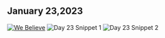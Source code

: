 ## January 23,2023

[![We Believe](https://raw.githubusercontent.com/linusjf/CIAY/main/January/jpgs/Day023.jpg)](https://youtu.be/kTXvbzTt1Jg "We Believe")
![Day 23 Snippet 1](https://raw.githubusercontent.com/linusjf/CIAY/main/January/jpgs/Day23Snippet1.jpg)
![Day 23 Snippet 2](https://raw.githubusercontent.com/linusjf/CIAY/main/January/jpgs/Day23Snippet2.jpg)
